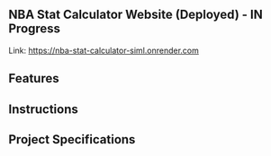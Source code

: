 ## NBA Stat Calculator Website (Deployed) - IN Progress

Link: https://nba-stat-calculator-siml.onrender.com

## Features

## Instructions

## Project Specifications





